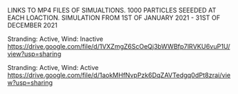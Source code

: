 LINKS TO MP4 FILES OF SIMUALTIONS. 1000 PARTICLES SEEEDED AT EACH LOACTION. SIMULATION FROM 1ST OF JANUARY 2021 - 31ST OF DECEMBER 2021

Stranding: Active, Wind: Inactive   https://drive.google.com/file/d/1VXZmgZ6ScOeQj3bWWBfp7lRVKU6vuP1U/view?usp=sharing

Stranding: Active, Wind: Active     https://drive.google.com/file/d/1aokMHfNvpPzk6DqZAVTedgq0dPt8zrai/view?usp=sharing
